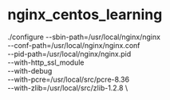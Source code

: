 # nginx_centos_learning
./configure --sbin-path=/usr/local/nginx/nginx \
--conf-path=/usr/local/nginx/nginx.conf \
--pid-path=/usr/local/nginx/nginx.pid \
--with-http_ssl_module \
--with-debug \
--with-pcre=/usr/local/src/pcre-8.36 \
--with-zlib=/usr/local/src/zlib-1.2.8 \

